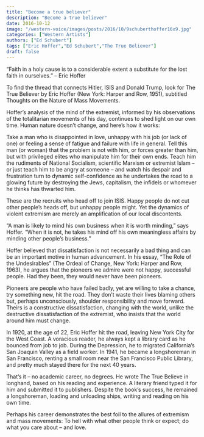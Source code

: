 ```yaml
---
title: "Become a true believer"
description: "Become a true believer"
date: 2016-10-12
image: "/western-voice/images/posts/2016/10/9schuberthoffer16x9.jpg"
categories: ["Western Artists"]
authors: ["Ed Schubert"]
tags: ["Eric Hoffer","Ed Schubert","The True Believer"]
draft: false
---
```

“Faith in a holy cause is to a considerable extent a substitute for the lost faith in ourselves.” – Eric Hoffer

To find the thread that connects Hitler, ISIS and Donald Trump, look for The True Believer by Eric Hoffer (New York: Harper and Row, 1951), subtitled Thoughts on the Nature of Mass Movements.

Hoffer’s analysis of the mind of the extremist, informed by his observations of the totalitarian movements of his day, continues to shed light on our own time. Human nature doesn’t change, and here’s how it works:

Take a man who is disappointed in love, unhappy with his job (or lack of one) or feeling a sense of fatigue and failure with life in general. Tell this man (or woman) that the problem is not with him, or forces greater than him, but with privileged elites who manipulate him for their own ends. Teach him the rudiments of National Socialism, scientific Marxism or extremist Islam – or just teach him to be angry at someone – and watch his despair and frustration turn to dynamic self-confidence as he undertakes the road to a glowing future by destroying the Jews, capitalism, the infidels or whomever he thinks has thwarted him.

These are the recruits who head off to join ISIS. Happy people do not cut other people’s heads off, but unhappy people might. Yet the dynamics of violent extremism are merely an amplification of our local discontents.

“A man is likely to mind his own business when it is worth minding,” says Hoffer. “When it is not, he takes his mind off his own meaningless affairs by minding other people’s business.”

Hoffer believed that dissatisfaction is not necessarily a bad thing and can be an important motive in human advancement. In his essay, “The Role of the Undesirables” (The Ordeal of Change, New York: Harper and Row, 1963), he argues that the pioneers we admire were not happy, successful people. Had they been, they would never have been pioneers.

Pioneers are people who have failed badly, yet are willing to take a chance, try something new, hit the road. They don’t waste their lives blaming others but, perhaps unconsciously, shoulder responsibility and move forward. Theirs is a constructive dissatisfaction, changing with the world, unlike the destructive dissatisfaction of the extremist, who insists that the world around him must change.

In 1920, at the age of 22, Eric Hoffer hit the road, leaving New York City for the West Coast. A voracious reader, he always kept a library card as he bounced from job to job. During the Depression, he to migrated California’s San Joaquin Valley as a field worker. In 1941, he became a longshoreman in San Francisco, renting a small room near the San Francisco Public Library, and pretty much stayed there for the next 40 years.

That’s it – no academic career, no degrees. He wrote The True Believe in longhand, based on his reading and experience. A literary friend typed it for him and submitted it to publishers. Despite the book’s success, he remained a longshoreman, loading and unloading ships, writing and reading on his own time.

Perhaps his career demonstrates the best foil to the allures of extremism and mass movements: To hell with what other people think or expect; do what you care about – and love.